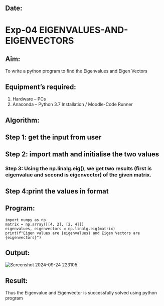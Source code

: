 ## Date:
# Exp-04 EIGENVALUES-AND-EIGENVECTORS
## Aim:
To write a python program to find the Eigenvalues and Eigen Vectors
## Equipment’s required:
1. 	Hardware – PCs
2. 	Anaconda – Python 3.7 Installation / Moodle-Code Runner
## Algorithm:
## Step 1: get the input from user
## Step 2: import math and initialise the two values
### Step 3: Using the np.linalg.eig(),  we get two results (first is eigenvalue and second is eigenvector) of the given matrix.
## Step 4:print the values in format

## Program:
```
import numpy as np
matrix = np.array([[4, 2], [2, 4]])
eigenvalues, eigenvectors = np.linalg.eig(matrix)
print(f"Eigen values are {eigenvalues} and Eigen Vectors are {eigenvectors}")
```
## Output:
![Screenshot 2024-09-24 223105](https://github.com/user-attachments/assets/cdf11efa-b28d-4cee-ae5a-b9521e20f3cf)

## Result:
Thus the Eigenvalue and Eigenvector is successfully solved using python program
